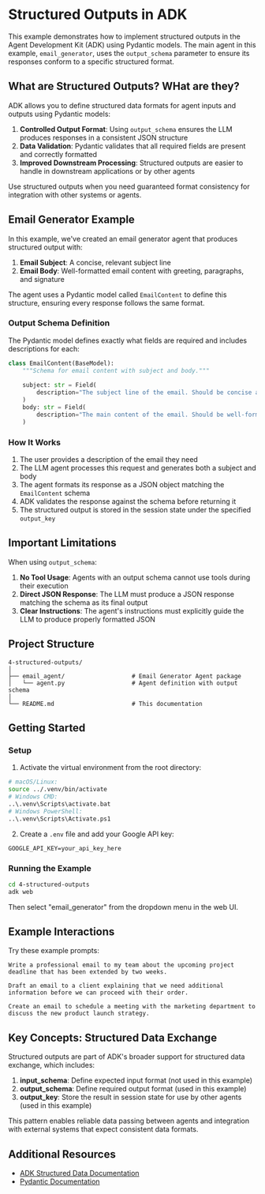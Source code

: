 # Structured Outputs in ADK

This example demonstrates how to implement structured outputs in the Agent Development Kit (ADK) using Pydantic models. The main agent in this example, `email_generator`, uses the `output_schema` parameter to ensure its responses conform to a specific structured format.

## What are Structured Outputs? WHat are they?

ADK allows you to define structured data formats for agent inputs and outputs using Pydantic models:

1. **Controlled Output Format**: Using `output_schema` ensures the LLM produces responses in a consistent JSON structure
2. **Data Validation**: Pydantic validates that all required fields are present and correctly formatted
3. **Improved Downstream Processing**: Structured outputs are easier to handle in downstream applications or by other agents

Use structured outputs when you need guaranteed format consistency for integration with other systems or agents.

## Email Generator Example

In this example, we've created an email generator agent that produces structured output with:

1. **Email Subject**: A concise, relevant subject line
2. **Email Body**: Well-formatted email content with greeting, paragraphs, and signature

The agent uses a Pydantic model called `EmailContent` to define this structure, ensuring every response follows the same format.

### Output Schema Definition

The Pydantic model defines exactly what fields are required and includes descriptions for each:

```python
class EmailContent(BaseModel):
    """Schema for email content with subject and body."""
    
    subject: str = Field(
        description="The subject line of the email. Should be concise and descriptive."
    )
    body: str = Field(
        description="The main content of the email. Should be well-formatted with proper greeting, paragraphs, and signature."
    )
```

### How It Works

1. The user provides a description of the email they need
2. The LLM agent processes this request and generates both a subject and body
3. The agent formats its response as a JSON object matching the `EmailContent` schema
4. ADK validates the response against the schema before returning it
5. The structured output is stored in the session state under the specified `output_key`

## Important Limitations

When using `output_schema`:

1. **No Tool Usage**: Agents with an output schema cannot use tools during their execution
2. **Direct JSON Response**: The LLM must produce a JSON response matching the schema as its final output
3. **Clear Instructions**: The agent's instructions must explicitly guide the LLM to produce properly formatted JSON

## Project Structure

```
4-structured-outputs/
│
├── email_agent/                   # Email Generator Agent package
│   └── agent.py                   # Agent definition with output schema
│
└── README.md                      # This documentation
```

## Getting Started

### Setup

1. Activate the virtual environment from the root directory:
```bash
# macOS/Linux:
source ../.venv/bin/activate
# Windows CMD:
..\.venv\Scripts\activate.bat
# Windows PowerShell:
..\.venv\Scripts\Activate.ps1
```

2. Create a `.env` file and add your Google API key:
```
GOOGLE_API_KEY=your_api_key_here
```

### Running the Example

```bash
cd 4-structured-outputs
adk web
```

Then select "email_generator" from the dropdown menu in the web UI.

## Example Interactions

Try these example prompts:

```
Write a professional email to my team about the upcoming project deadline that has been extended by two weeks.
```

```
Draft an email to a client explaining that we need additional information before we can proceed with their order.
```

```
Create an email to schedule a meeting with the marketing department to discuss the new product launch strategy.
```

## Key Concepts: Structured Data Exchange

Structured outputs are part of ADK's broader support for structured data exchange, which includes:

1. **input_schema**: Define expected input format (not used in this example)
2. **output_schema**: Define required output format (used in this example)
3. **output_key**: Store the result in session state for use by other agents (used in this example)

This pattern enables reliable data passing between agents and integration with external systems that expect consistent data formats.

## Additional Resources

- [ADK Structured Data Documentation](https://google.github.io/adk-docs/agents/llm-agents/#structuring-data-input_schema-output_schema-output_key)
- [Pydantic Documentation](https://docs.pydantic.dev/latest/) 
